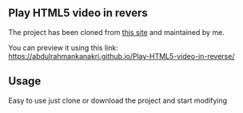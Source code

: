 ## Play HTML5 video in revers

The project has been cloned from [this site](https://www.elstel.org/html5video/Html5VideoScripting.html.en) 
and maintained by me.

You can preview it using this link: https://abdulrahmankanakri.github.io/Play-HTML5-video-in-reverse/

## Usage
Easy to use just clone or download the project and start modifying
